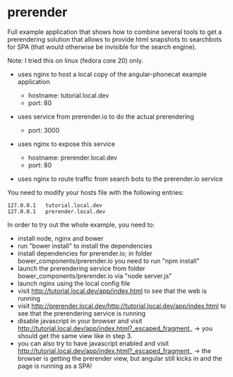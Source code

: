 prerender
=========
Full example application that shows how to combine several tools to get a prerendering solution
 that allows to provide html snapshots to searchbots for SPA (that would otherwise be invisible for the search engine).

 Note: I tried this on linux (fedora core 20) only.

- uses nginx to host a local copy of the angular-phonecat example application
    - hostname: tutorial.local.dev
    - port: 80

- uses service from prerender.io to do the actual prerendering
    - port: 3000

- uses nginx to expose this service
    - hostname: prerender.local.dev
    - port: 80

- uses nginx to route traffic from search bots to the prerender.io service

You need to modify your hosts file with the following entries:

    127.0.0.1   tutorial.local.dev
    127.0.0.1   prerender.local.dev

In order to try out the whole example, you need to:
- install node, nginx and bower
- run "bower install" to install the dependencies
- install dependencies for prerender.io; in folder bower_components/prerender.io you need to run "npm install"
- launch the prerendering service from folder bower_components/prerender.io via "node server.js"
- launch nginx using the local config file
- visit http://tutorial.local.dev/app/index.html to see that the web is running
- visit http://prerender.local.dev/http://tutorial.local.dev/app/index.html to see that the prerendering service is running
- disable javascript in your browser and visit http://tutorial.local.dev/app/index.html?_escaped_fragment_ -> you should get the same view like in step 3.
- you can also try to have javascript enabled and visit http://tutorial.local.dev/app/index.html?_escaped_fragment_ -> the browser is getting the prerender view, but angular still kicks in and the page is running as a SPA!

